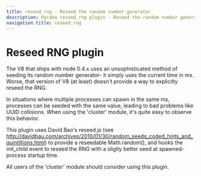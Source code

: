 ```yaml
---
title: reseed_rng - Reseed the random number generator
description: Haraka reseed_rng plugin - Reseed the random number generator
navigation.title: reseed_rng
---
```


# Reseed RNG plugin

The V8 that ships with node 0.4.x uses an unsophisticated method of
seeding its random number generator- it simply uses the current time
in ms.  Worse, that version of V8 (at least) doesn't provide a way
to explicitly reseed the RNG.

In situations where multiple processes can spawn in the same
ms, processes can be seeded with the same value, leading to bad 
problems like UUID collisions. When using the 'cluster' module, it's
quite easy to observe this behavior. 

This plugin uses David Bao's reseed.js (see http://davidbau.com/archives/2010/01/30/random_seeds_coded_hints_and_quintillions.html)
to provide a reseedable Math.random(), and hooks the init\_child event
to reseed the RNG with a sligtly better seed at spawned-process startup
time. 

All users of the 'cluster' module should consider using this plugin.

